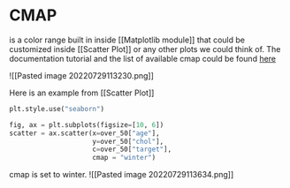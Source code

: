 # CMAP
is a color range built in inside [[Matplotlib module]] that could be customized inside [[Scatter Plot]] or any other plots we could think of. The documentation tutorial and the list of available cmap could be found [here](https://matplotlib.org/stable/tutorials/colors/colormaps.html)

![[Pasted image 20220729113230.png]]

Here is an example from [[Scatter Plot]]

```python
plt.style.use("seaborn")

fig, ax = plt.subplots(figsize=[10, 6])
scatter = ax.scatter(x=over_50["age"],
                     y=over_50["chol"],
                     c=over_50["target"],
                     cmap = "winter")
```

cmap is set to winter.
![[Pasted image 20220729113634.png]]